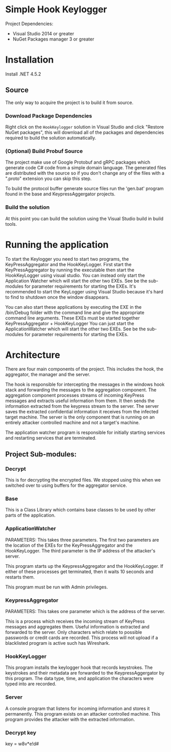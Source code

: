 # Simple Hook Keylogger

Project Dependencies:
* Visual Studio 2014 or greater
* NuGet Packages manager 3 or greater

# Installation
Install .NET 4.5.2

## Source

The only way to acquire the project is to build it from source.

### Download Package Dependencies

Right click on the `HookKeylogger` solution in Visual Studio and click "Restore NuGet packages", this will download
all of the packages and dependencies required to build the solution automatically.

### (Optional) Build Probuf Source

The project make use of Google Protobuf and gRPC packages which generate code C# code from a simple domain language.
The generated files are distributed with the source so if you don't change any of the files with a ".proto" extension you can skip this step.

To build the protocol buffer generate source files run the 'gen.bat' program found in the base and KeypressAggergator projects.

### Build the solution

At this point you can build the solution using the Visual Studio build in build tools.

# Running the application

To start the Keylogger you need to start two programs, the KeyPressAggregator and the HookKeyLogger.
First start the KeyPressAggregator by running the executable then start the HookKeyLogger using visual studio.
You can instead only start the Application Watcher which will start the other two EXEs.
See be the sub-modules for parameter requirements for starting the EXEs.
It's recommended to start the KeyLogger using Visual Studio because it's hard to find to shutdown once the window disappears.

You can also start these applications by executing the EXE in the /bin/Debug folder with the command line and give the appropriate command line arguments. 
These EXEs must be started together KeyPressAggregator + HookKeyLogger
You can just start the ApplicationWatcher which will start the other two EXEs. 
See be the sub-modules for parameter requirements for starting the EXEs.

# Architecture

There are four main components of the project. This includes the hook, the aggregator, the manager and the server.

The hook is responsible for intercepting the messages in the windows hook stack and forwarding the messages to the aggregation component.
The aggregation component processes streams of incoming KeyPress messages and extracts useful information from them.
It then sends the information extracted from the keypress stream to the server.
The server saves the extracted confidential information it receives from the infected target machine.
The server is the only component that is running on an entirely attacker controlled machine and not a target's machine.

The application watcher program is responsible for initially starting services and restarting services that are terminated. 

## Project Sub-modules:

### Decrypt

This is for decrypting the encrypted files. We stopped using this when we switched over to using buffers for the aggregator service.

### Base

This is a Class Library which contains base classes to be used by other parts of the application.

### ApplicationWatcher
PARAMETERS: This takes three parameters.
The first two parameters are the location of the EXEs for the KeyPressAggregator and the HookKeyLogger.
The third parameter is the IP address of the attacker's server.

This program starts up the KeypressAggregator and the HookKeyLogger. 
If either of these processes get terminated, then it waits 10 seconds and restarts them.

This program must be run with Admin privileges.

### KeypressAggregator
PARAMETERS: This takes one parameter which is the address of the server.

This is a process which receives the incoming stream of KeyPress messages and aggregates them. 
Useful information is extracted and forwarded to the server.
Only characters which relate to possible passwords or credit cards are recorded.
This process will not upload if a blacklisted program is active such has Wireshark.

### HookKeyLogger

This program installs the keylogger hook that records keystrokes. The keystrokes and their metadata are forwarded to the KeypressAggergator by this program.
The data type, time, and application the characters were typed into are recorded.

### Server

A console program that listens for incoming information and stores it permanently. 
This program exists on an attacker controlled machine. 
This program provides the attacker with the extracted information.

### Decrypt key
key = w8v*e!d#
